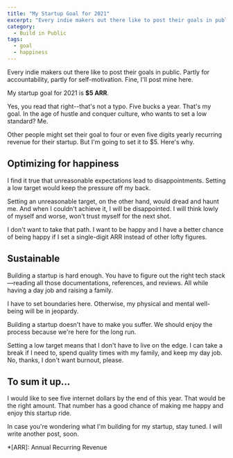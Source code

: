 ```yaml
---
title: "My Startup Goal for 2021"
excerpt: "Every indie makers out there like to post their goals in public. Partly for accountability, partly for self-motivation. Fine, I'll post mine here."
category:
  - Build in Public
tags:
  - goal
  - happiness
---
```


Every indie makers out there like to post their goals in public. Partly for accountability, partly for self-motivation. Fine, I'll post mine here.

My startup goal for 2021 is **$5 ARR**.

Yes, you read that right--that's not a typo. Five bucks a year. That's my goal. In the age of hustle and conquer culture, who wants to set a low standard? Me.

Other people might set their goal to four or even five digits yearly recurring revenue for their startup. But I'm going to set it to $5. Here's why.

## Optimizing for happiness

I find it true that unreasonable expectations lead to disappointments. Setting a low target would keep the pressure off my back.

Setting an unreasonable target, on the other hand, would dread and haunt me. And when I couldn't achieve it, I will be disappointed. I will think lowly of myself and worse, won't trust myself for the next shot.

I don't want to take that path. I want to be happy and I have a better chance of being happy if I set a single-digit ARR instead of other lofty figures.

## Sustainable

Building a startup is hard enough. You have to figure out the right tech stack—reading all those documentations, references, and reviews. All while having a day job and raising a family.

I have to set boundaries here. Otherwise, my physical and mental well-being will be in jeopardy.

Building a startup doesn't have to make you suffer. We should enjoy the process because we're here for the long run.

Setting a low target means that I don't have to live on the edge. I can take a break if I need to, spend quality times with my family, and keep my day job. No, thanks, I don't want burnout, please.

## To sum it up...

I would like to see five internet dollars by the end of this year. That would be the right amount. That number has a good chance of making me happy and enjoy this startup ride.

In case you're wondering what I'm building for my startup, stay tuned. I will write another post, soon.

*[ARR]: Annual Recurring Revenue
